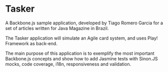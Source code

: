 Tasker
======

A Backbone.js sample application, developed by Tiago Romero Garcia for a set of articles written for Java Magazine in Brazil.

The Tasker application will simulate an Agile card system, and uses Play! Framework as back-end.

The main purpose of this application is to exemplify the most important Backbone.js concepts and show how to add Jasmine tests with Sinon.JS mocks, code coverage, i18n, responsiveness and validation. 